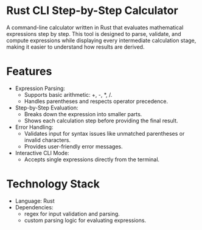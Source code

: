 # Rust CLI Step-by-Step Calculator
A command-line calculator written in Rust that evaluates mathematical expressions step by step. This tool is designed to parse, validate, and compute expressions while displaying every intermediate calculation stage, making it easier to understand how results are derived.

# Features
- Expression Parsing:
  - Supports basic arithmetic: +, -, *, /.
  - Handles parentheses and respects operator precedence.
- Step-by-Step Evaluation:
  - Breaks down the expression into smaller parts.
  - Shows each calculation step before providing the final result.
- Error Handling:
  - Validates input for syntax issues like unmatched parentheses or invalid characters.
  - Provides user-friendly error messages.
- Interactive CLI Mode:
  - Accepts single expressions directly from the terminal.

# Technology Stack
- Language: Rust
- Dependencies:
  - regex for input validation and parsing.
  - custom parsing logic for evaluating expressions.
